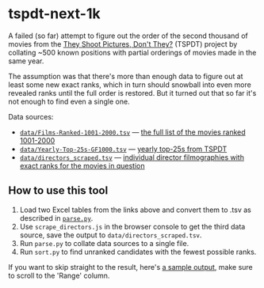 # tspdt-next-1k
A failed (so far) attempt to figure out the order of the second thousand of movies from the [They Shoot Pictures, Don't They?](http://www.theyshootpictures.com/gf1000.htm) (TSPDT) project by collating ~500 known positions with partial orderings of movies made in the same year.

The assumption was that there's more than enough data to figure out at least some new exact ranks, which in turn should snowball into even more revealed ranks until the full order is restored. But it turned out that so far it's not enough to find even a single one.

Data sources:
* [`data/Films-Ranked-1001-2000.tsv`](data/Films-Ranked-1001-2000.tsv) — [the full list of the movies ranked 1001-2000](http://www.theyshootpictures.com/resources/Films-Ranked-1001-2000.xls)
* [`data/Yearly-Top-25s-GF1000.tsv`](data/Yearly-Top-25s-GF1000.tsv) — [yearly top-25s from TSPDT](http://www.theyshootpictures.com/resources/Yearly-Top-25s-GF1000.xlsx)
* [`data/directors_scraped.tsv`](data/directors_scraped.tsv) — [individual director filmographies with exact ranks for the movies in question](http://www.theyshootpictures.com/directors.htm)

## How to use this tool
1. Load two Excel tables from the links above and convert them to .tsv as described in [`parse.py`](parse.py).
2. Use `scrape_directors.js` in the browser console to get the third data source, save the output to `data/directors_scraped.tsv`.
3. Run `parse.py` to collate data sources to a single file.
4. Run `sort.py` to find unranked candidates with the fewest possible ranks.

If you want to skip straight to the result, here's [a sample output](https://gist.github.com/monk-time/951a74705ac581b07d3e31b76a1cf1db), make sure to scroll to the 'Range' column.
